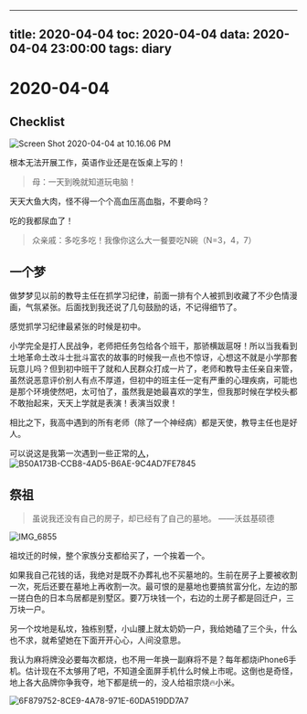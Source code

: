 
---
title: 2020-04-04
toc: 2020-04-04
data: 2020-04-04 23:00:00
tags: diary
---


# 2020-04-04

## Checklist

![Screen Shot 2020-04-04 at 10.16.06 PM](https://tva1.sinaimg.cn/large/00831rSTly1gdi3g64h87j30zw0u0tld.jpg)

根本无法开展工作，英语作业还是在饭桌上写的！

> 母：一天到晚就知道玩电脑！

天天大鱼大肉，怪不得一个个高血压高血脂，不要命吗？

吃的我都尿血了！

> 众亲戚：多吃多吃！我像你这么大一餐要吃N碗（N=3，4，7）

## 一个梦

做梦梦见以前的教导主任在抓学习纪律，前面一排有个人被抓到收藏了不少色情漫画，气氛紧张。后面找到我还说了几句鼓励的话，不记得细节了。

感觉抓学习纪律最紧张的时候是初中。

小学完全是打人民战争，老师把任务包给各个班干，那骄横跋扈呀！所以当我看到土地革命土改斗士批斗富农的故事的时候我一点也不惊讶，心想这不就是小学那套玩意儿吗？但到初中班干了就和人民群众打成一片了，老师和教导主任亲自来管，虽然说恶意评价别人有点不厚道，但初中的班主任一定有严重的心理疾病，可能也是那个环境使然吧，太可怕了，虽然我是她最喜欢的学生，但我那时候在学校头都不敢抬起来，天天上学就是表演！表演当奴隶！

相比之下，我高中遇到的所有老师（除了一个神经病）都是天使，教导主任也是好人。

可以说这是我第一次遇到一些正常的<u>人</u>，
![B50A173B-CCB8-4AD5-B6AE-9C4AD7FE7845](https://tva1.sinaimg.cn/large/00831rSTly1gdhlqzd9vjj30u00u07wi.jpg)

## 祭祖

> 虽说我还没有自己的房子，却已经有了自己的墓地。	——沃兹基硕德



![IMG_6855](https://tva1.sinaimg.cn/large/00831rSTly1gdhlus4mjpj31400u07wj.jpg)



祖坟迁的时候，整个家族分支都给买了，一个挨着一个。

如果我自己花钱的话，我绝对是既不办葬礼也不买墓地的。生前在房子上要被收割一次，死后还要在墓地上再收割一次。最可恨的是墓地也要搞贫富分化，左边的那一搓白色的日本鸟居都是别墅区。要7万块钱一个，右边的土房子都是回迁户，三万块一户。

另一个坟地是私坟，独栋别墅，小山腰上就太奶奶一户，我给她磕了三个头，什么也不求，就希望她在下面开开心心，人间没意思。

我认为麻将牌没必要每次都烧，也不用一年换一副麻将不是？每年都烧iPhone6手机。估计现在不太够用了吧，不知道全面屏手机什么时候上市呢。这倒也是奇怪，地上各大品牌你争我夺，地下都是统一的，没人给祖宗烧🔥小米。

![6F879752-8CE9-4A78-971E-60DA519DD7A7](https://tva1.sinaimg.cn/large/00831rSTly1gdhmc49o3cj30u00u0e83.jpg)

